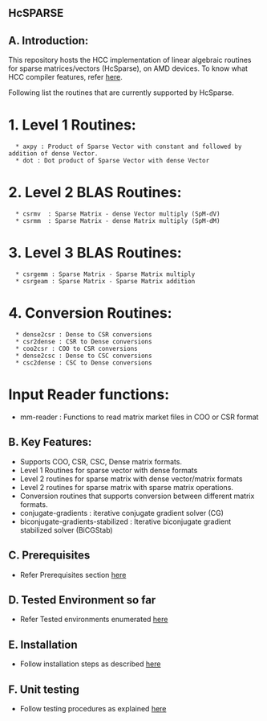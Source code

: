 ## HcSPARSE ##

## A. Introduction: ##

This repository hosts the HCC implementation of linear algebraic routines for sparse matrices/vectors (HcSparse), on AMD devices. To know what HCC compiler features, refer [here](https://github.com/RadeonOpenCompute/hcc). 

Following list the routines that are currently supported by HcSparse.

   # 1. Level 1 Routines: # 
      * axpy : Product of Sparse Vector with constant and followed by addition of dense Vector.
      * dot : Dot product of Sparse Vector with dense Vector
   # 2. Level 2 BLAS Routines: #
      * csrmv  : Sparse Matrix - dense Vector multiply (SpM-dV) 
      * csrmm  : Sparse Matrix - dense Matrix multiply (SpM-dM)
   # 3. Level 3 BLAS Routines: #
      * csrgemm : Sparse Matrix - Sparse Matrix multiply 
      * csrgeam : Sparse Matrix - Sparse Matrix addition
   # 4. Conversion Routines: #
      * dense2csr : Dense to CSR conversions
      * csr2dense : CSR to Dense conversions
      * coo2csr : COO to CSR conversions 
      * dense2csc : Dense to CSC conversions
      * csc2dense : CSC to Dense conversions
   # Input Reader functions: #
   * mm-reader : Functions to read matrix market files in COO or CSR format

## B. Key Features: ##

   * Supports COO, CSR, CSC, Dense matrix formats.
   * Level 1 Routines for sparse vector with dense formats
   * Level 2 routines for sparse matrix with dense vector/matrix formats
   * Level 2 routines for sparse matrix with sparse matrix operations.
   * Conversion routines that supports conversion between different matrix formats.
   * conjugate-gradients : iterative conjugate gradient solver (CG)
   * biconjugate-gradients-stabilized : Iterative biconjugate gradient stabilized solver (BiCGStab)

## C. Prerequisites ##

* Refer Prerequisites section [here](https://github.com/ROCmSoftwarePlatform/HcSPARSE/wiki/Prerequisites)

## D. Tested Environment so far 

* Refer Tested environments enumerated [here](https://github.com/ROCmSoftwarePlatform/HcSPARSE/wiki/Tested-Environments)

## E. Installation  

* Follow installation steps as described [here](https://github.com/ROCmSoftwarePlatform/HcSPARSE/wiki/Installation)

## F. Unit testing

* Follow testing procedures as explained [here](https://github.com/ROCmSoftwarePlatform/HcSPARSE/wiki/Unit-testing)
